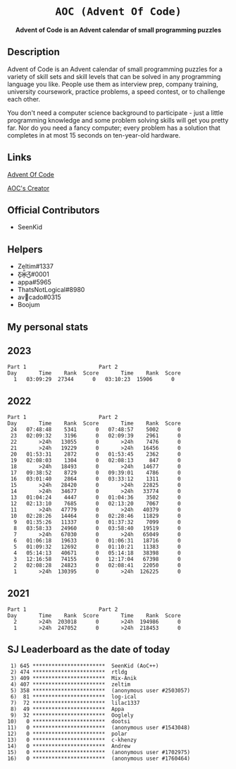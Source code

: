 <div align="center">
  <h1><code>AOC (Advent Of Code)</code></h1>
  <p>
    <strong>Advent of Code is an Advent calendar of small programming puzzles</strong>
  </p>
</div>


## Description ##
Advent of Code is an Advent calendar of small programming puzzles for a variety of skill sets and skill levels that can be solved in any programming language you like. People use them as interview prep, company training, university coursework, practice problems, a speed contest, or to challenge each other.

You don't need a computer science background to participate - just a little programming knowledge and some problem solving skills will get you pretty far. Nor do you need a fancy computer; every problem has a solution that completes in at most 15 seconds on ten-year-old hardware.

## Links ##
[Advent Of Code](https://adventofcode.com/)

[AOC's Creator](http://was.tl/)

## Official Contributors ##
 - SeenKid
 
 ## Helpers ##
  - Zeltim#1337
  - Ƹ̵̡Ӝ̵̨̄Ʒ#0001
  - appa#5965
  - ThatsNotLogical#8980
  - av🥑cado#0315
  - Boojum
  
  ## My personal stats  ##

  <h2> 2023 </h2>

```
Part 1 						 Part 2
Day       Time    Rank  Score       Time    Rank  Score
  1   03:09:29  27344      0   03:10:23  15906      0
```

  <h2> 2022 </h2>

```
Part 1 						 Part 2
Day       Time    Rank  Score       Time    Rank  Score
 24   07:48:48    5341      0   07:48:57    5002      0
 23   02:09:32    3196      0   02:09:39    2961      0
 22       >24h   13055      0       >24h    7476      0
 21       >24h   19229      0       >24h   16456      0
 20   01:53:31    2872      0   01:53:45    2362      0
 19   02:08:03    1304      0   02:08:13     847      0
 18       >24h   18493      0       >24h   14677      0
 17   09:38:52    8729      0   09:39:01    4786      0
 16   03:01:40    2864      0   03:33:12    1311      0
 15       >24h   28420      0       >24h   22825      0
 14       >24h   34677      0       >24h   33774      0
 13   01:04:24    4447      0   01:04:36    3502      0
 12   02:13:10    7685      0   02:13:20    7067      0
 11       >24h   47779      0       >24h   40379      0
 10   02:28:26   14464      0   02:28:46   11829      0
  9   01:35:26   11337      0   01:37:32    7099      0
  8   03:58:33   24960      0   03:58:40   19519      0
  7       >24h   67030      0       >24h   65049      0
  6   01:06:18   19633      0   01:06:31   18716      0
  5   01:09:32   12692      0   01:10:21   11383      0
  4   05:14:13   40671      0   05:14:18   38398      0
  3   12:16:58   74155      0   12:17:04   67398      0
  2   02:08:28   24823      0   02:08:41   22050      0
  1       >24h  130395      0       >24h  126225      0
```

<h2> 2021 </h2>
    
```
Part 1 						 Part 2
Day       Time    Rank  Score       Time    Rank  Score
  2       >24h  203018      0       >24h  194986      0
  1       >24h  247052      0       >24h  218453      0
```

<h2> SJ Leaderboard as the date of today </h2>

```
 1) 645 ***********************  SeenKid (AoC++)
 2) 474 ***********************  rtldg
 3) 409 ***********************  Mix-Anik
 4) 407 ***********************  zeltim
 5) 358 ***********************  (anonymous user #2503057)
 6)  81 ***********************  log-ical
 7)  72 ***********************  lilac1337
 8)  49 ***********************  Appa
 9)  32 ***********************  Ooglely
10)   0 ***********************  dootsi
11)   0 ***********************  (anonymous user #1543048)
12)   0 ***********************  polar
13)   0 ***********************  c-khenzy
14)   0 ***********************  Andrew 
15)   0 ***********************  (anonymous user #1702975)
16)   0 ***********************  (anonymous user #1760464)
```
